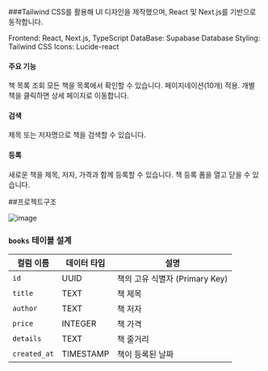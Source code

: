 ###Tailwind CSS를 활용해 UI 디자인을 제작했으며, React 및 Next.js를 기반으로 동작합니다.

Frontend: React, Next.js, TypeScript
DataBase: Supabase Database
Styling: Tailwind CSS
Icons: Lucide-react


#### 주요 기능
책 목록 조회
모든 책을 목록에서 확인할 수 있습니다.
페이지네이션(10개) 적용.
개별 책을 클릭하면 상세 페이지로 이동합니다.

#### 검색
제목 또는 저자명으로 책을 검색할 수 있습니다.

#### 등록
새로운 책을 제목, 저자, 가격과 함께 등록할 수 있습니다.
책 등록 폼을 열고 닫을 수 있습니다.


##프로젝트구조


![image](https://github.com/user-attachments/assets/139554f2-f61c-4a23-81e9-6b14f7cc809e)




### `books` 테이블 설계

| 컬럼 이름    | 데이터 타입   | 설명                          |
|--------------|---------------|-------------------------------|
| `id`         | UUID          | 책의 고유 식별자 (Primary Key) |
| `title`      | TEXT          | 책 제목                       |
| `author`     | TEXT          | 책 저자                       |
| `price`      | INTEGER       | 책 가격                       |
| `details`    | TEXT          | 책 줄거리                     |
| `created_at` | TIMESTAMP     | 책이 등록된 날짜              |


